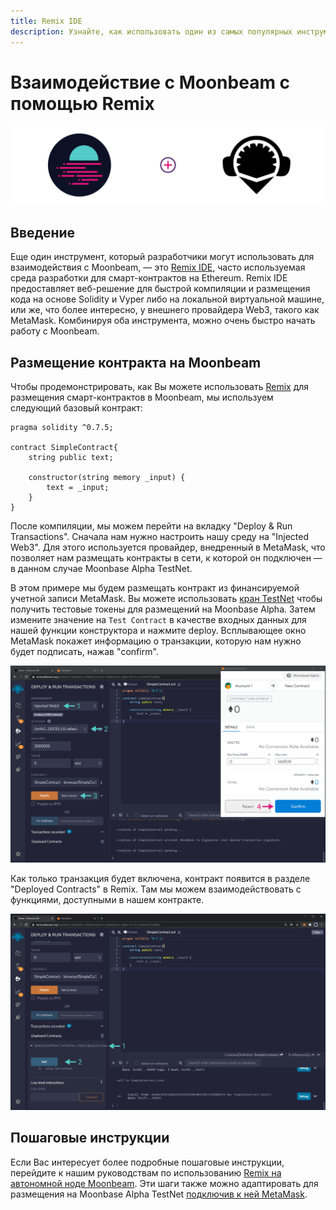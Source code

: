 ```yaml
---
title: Remix IDE
description: Узнайте, как использовать один из самых популярных инструментов разработчика Ethereum, Remix IDE, для взаимодействия с Moonbeam.
---
```


# Взаимодействие с Moonbeam с помощью Remix

![Вступительная диаграмма](/images/integrations/integrations-remix-banner.png)

## Введение

Еще один инструмент, который разработчики могут использовать для взаимодействия с Moonbeam, — это [Remix IDE](https://remix.ethereum.org/), часто используемая среда разработки для смарт-контрактов на Ethereum. Remix IDE предоставляет веб-решение для быстрой компиляции и размещения кода на основе Solidity и Vyper либо на локальной виртуальной машине, или же, что более интересно, у внешнего провайдера Web3, такого как MetaMask. Комбинируя оба инструмента, можно очень быстро начать работу с Moonbeam.

## Размещение контракта на Moonbeam

Чтобы продемонстрировать, как Вы можете использовать [Remix](https://remix.ethereum.org/) для размещения смарт-контрактов в Moonbeam, мы используем следующий базовый контракт:

```solidity
pragma solidity ^0.7.5;

contract SimpleContract{
    string public text;
    
    constructor(string memory _input) {
        text = _input;
    }
}
```

После компиляции, мы можем перейти на вкладку "Deploy & Run Transactions". Сначала нам нужно настроить нашу среду на "Injected Web3". Для этого используется провайдер, внедренный в MetaMask, что позволяет нам размещать контракты в сети, к которой он подключен — в данном случае Moonbase Alpha TestNet.

В этом примере мы будем размещать контракт из финансируемой учетной записи MetaMask. Вы можете использовать [кран TestNet](/getting-started/testnet/faucet/) чтобы получить тестовые токены для размещений на Moonbase Alpha. Затем измените значение на `Test Contract` в качестве входных данных для нашей функции конструктора и нажмите deploy. Всплывающее окно MetaMask покажет информацию о транзакции, которую нам нужно будет подписать, нажав "confirm".


![Размещение контракта](/images/remix/integrations-remix-1.png)

Как только транзакция будет включена, контракт появится в разделе "Deployed Contracts" в Remix. Там мы можем взаимодействовать с функциями, доступными в нашем контракте.

![Взаимодействовать с контрактом](/images/remix/integrations-remix-2.png)

## Пошаговые инструкции

Если Вас интересует более подробные пошаговые инструкции, перейдите к нашим руководствам по использованию [Remix на автономной ноде Moonbeam](/getting-started/local-node/using-remix/). Эти шаги также можно адаптировать для размещения на Moonbase Alpha TestNet [подключив к ней MetaMask](/getting-started/testnet/metamask/).

